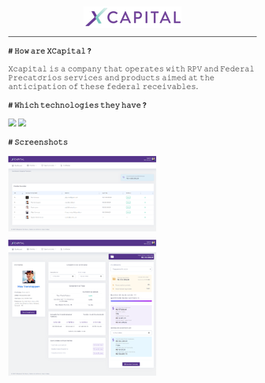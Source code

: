 <p align="center">
  <img src="https://github.com/lexitbr/lexitbr/blob/main/xcapital/w-x-capital-novo-logo-200x44.png?raw=true" />
</p>

------------

#### # 𝙷𝚘𝚠 𝚊𝚛𝚎 𝚇𝙲𝚊𝚙𝚒𝚝𝚊𝚕 ?
𝚇𝚌𝚊𝚙𝚒𝚝𝚊𝚕 𝚒𝚜 𝚊 𝚌𝚘𝚖𝚙𝚊𝚗𝚢 𝚝𝚑𝚊𝚝 𝚘𝚙𝚎𝚛𝚊𝚝𝚎𝚜 𝚠𝚒𝚝𝚑 𝚁𝙿𝚅 𝚊𝚗𝚍 𝙵𝚎𝚍𝚎𝚛𝚊𝚕 𝙿𝚛𝚎𝚌𝚊𝚝𝚘́𝚛𝚒𝚘𝚜 𝚜𝚎𝚛𝚟𝚒𝚌𝚎𝚜 𝚊𝚗𝚍 𝚙𝚛𝚘𝚍𝚞𝚌𝚝𝚜 𝚊𝚒𝚖𝚎𝚍 𝚊𝚝 𝚝𝚑𝚎 𝚊𝚗𝚝𝚒𝚌𝚒𝚙𝚊𝚝𝚒𝚘𝚗 𝚘𝚏 𝚝𝚑𝚎𝚜𝚎 𝚏𝚎𝚍𝚎𝚛𝚊𝚕 𝚛𝚎𝚌𝚎𝚒𝚟𝚊𝚋𝚕𝚎𝚜.

#### # 𝚆𝚑𝚒𝚌𝚑 𝚝𝚎𝚌𝚑𝚗𝚘𝚕𝚘𝚐𝚒𝚎𝚜 𝚝𝚑𝚎𝚢 𝚑𝚊𝚟𝚎 ?
![](https://img.shields.io/badge/PHP-blue?style=plastic&logo=php&labelColor=white) ![](https://img.shields.io/badge/MySQL-blue?style=plastic&logo=mysql&labelColor=white)

#### # 𝚂𝚌𝚛𝚎𝚎𝚗𝚜𝚑𝚘𝚝𝚜

<a href="https://github.com/lexitbr/lexitbr/blob/main/xcapital/dashboard.xcapitalpartners.com.br_admin_dashboard.png?raw=true" target="_blank"><img src="https://github.com/lexitbr/lexitbr/blob/main/xcapital/dashboard.xcapitalpartners.com.br_admin_dashboard.png?raw=true" width="300px" />
</a>

<a href="https://github.com/lexitbr/lexitbr/blob/main/xcapital/dashboard.xcapitalpartners.com.br_dashboard_12.png?raw=true" target="_blank"><img src="https://github.com/lexitbr/lexitbr/blob/main/xcapital/dashboard.xcapitalpartners.com.br_dashboard_12.png?raw=true" width="300px" />
</a>

